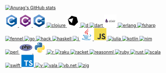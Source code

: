 [![Anurag's GitHub stats](https://github-readme-stats.vercel.app/api?username=samarixum)](https://github.com/anuraghazra/github-readme-stats)

<p align="left">
  <a href="https://www.cprogramming.com/" target="_blank" rel="noreferrer">
    <img src="https://raw.githubusercontent.com/devicons/devicon/master/icons/c/c-original.svg" alt="c" width="40" height="40"/>
  </a>
  <a href="https://www.w3schools.com/cs/" target="_blank" rel="noreferrer">
    <img src="https://raw.githubusercontent.com/devicons/devicon/master/icons/csharp/csharp-original.svg" alt="csharp" width="40" height="40"/>
  </a>
  <a href="https://www.w3schools.com/cpp/" target="_blank" rel="noreferrer">
    <img src="https://raw.githubusercontent.com/devicons/devicon/master/icons/cplusplus/cplusplus-original.svg" alt="cplusplus" width="40" height="40"/>
  </a>
  <a href="https://clojure.org/" target="_blank" rel="noreferrer">
    <img src="https://upload.wikimedia.org/wikipedia/commons/5/5d/Clojure_logo.svg" alt="clojure" width="40" height="40"/>
  </a>
  <a href="https://crystal-lang.org/" target="_blank" rel="noreferrer">
    <img src="https://raw.githubusercontent.com/github/explore/80688e429a7d4ef2fca1e82350fe8e3517d3494d/topics/crystal/crystal.png?size=48" alt="crystal" width="40" height="40"/>
  </a>
  <a href="https://dlang.org/" target="_blank" rel="noreferrer">
    <img src="https://avatars.githubusercontent.com/u/565913?s=200&v=4" alt="d" width="40" height="40"/>
  </a>
  <a href="https://dart.dev" target="_blank" rel="noreferrer">
    <img src="https://www.vectorlogo.zone/logos/dartlang/dartlang-icon.svg" alt="dart" width="40" height="40"/>
  </a>
  <a href="https://elixir-lang.org/" target="_blank" rel="noreferrer">
    <img src="https://raw.githubusercontent.com/github/explore/9a726b18911e4f631a91054933e7b0c2c66af964/topics/elixir/elixir.png" alt="elixir" width="40" height="40"/>
  </a>
  <a href="https://www.erlang.org/" target="_blank" rel="noreferrer">
    <img src="https://avatars.githubusercontent.com/u/153393?s=200&v=4" alt="erlang" width="40" height="40"/>
  </a>
  <a href="https://fsharp.org/" target="_blank" rel="noreferrer">
    <img src="https://avatars.githubusercontent.com/u/485415?s=200&v=4" alt="fsharp" width="40" height="40"/>
  </a>
  <a href="https://fennel-lang.org/" target="_blank" rel="noreferrer">
    <img src="https://fennel-lang.org/logo.svg" alt="fennel" width="40" height="40"/>
  </a>
  <a href="https://golang.org/" target="_blank" rel="noreferrer">
    <img src="https://upload.wikimedia.org/wikipedia/commons/0/05/Go_Logo_Blue.svg" alt="go" width="40" height="40"/>
  </a>
  <a href="https://hacklang.org/" target="_blank" rel="noreferrer">
    <img src="https://hacklang.org/img/hack.svg" alt="hack" width="40" height="40"/>
  </a>
  <a href="https://www.haskell.org/" target="_blank" rel="noreferrer">
    <img src="https://upload.wikimedia.org/wikipedia/commons/1/1c/Haskell-Logo.svg" alt="haskell" width="40" height="40"/>
  </a>
  <a href="https://www.jsoftware.com/" target="_blank" rel="noreferrer">
    <img src="https://www.jsoftware.com/images/jblue.png" alt="j" width="40" height="40"/>
  </a>
  <a href="https://www.java.com" target="_blank" rel="noreferrer">
    <img src="https://raw.githubusercontent.com/devicons/devicon/master/icons/java/java-original.svg" alt="java" width="40" height="40"/>
  </a>
  <a href="https://developer.mozilla.org/en-US/docs/Web/JavaScript" target="_blank" rel="noreferrer">
    <img src="https://raw.githubusercontent.com/devicons/devicon/master/icons/javascript/javascript-original.svg" alt="javascript" width="40" height="40"/>
  </a>
  <a href="https://julialang.org/" target="_blank" rel="noreferrer">
    <img src="https://upload.wikimedia.org/wikipedia/commons/1/1f/Julia_Programming_Language_Logo.svg" alt="julia" width="40" height="40"/>
  </a>
  <a href="https://kotlinlang.org/" target="_blank" rel="noreferrer">
    <img src="https://upload.wikimedia.org/wikipedia/commons/7/74/Kotlin_Icon.png" alt="kotlin" width="40" height="40"/>
  </a>
  <a href="https://nim-lang.org/" target="_blank" rel="noreferrer">
    <img src="https://avatars.githubusercontent.com/u/603863?s=200&v=4" alt="nim" width="40" height="40"/>
  </a>
  <a href="https://www.perl.org/" target="_blank" rel="noreferrer">
    <img src="https://cdn.perl.org/perlweb/images/logo.svg" alt="perl" width="40" height="40"/>
  </a>
  <a href="https://www.php.net" target="_blank" rel="noreferrer">
    <img src="https://raw.githubusercontent.com/devicons/devicon/master/icons/php/php-original.svg" alt="php" width="40" height="40"/>
  </a>
  <a href="https://www.python.org" target="_blank" rel="noreferrer">
    <img src="https://raw.githubusercontent.com/devicons/devicon/master/icons/python/python-original.svg" alt="python" width="40" height="40"/>
  </a>
  <a href="https://www.r-project.org/" target="_blank" rel="noreferrer">
    <img src="https://upload.wikimedia.org/wikipedia/commons/1/1b/R_logo.svg" alt="r" width="40" height="40"/>
  </a>
  <a href="https://raku.org/" target="_blank" rel="noreferrer">
    <img src="https://raku.org/camelia-logo-small.png" alt="raku" width="40" height="40"/>
  </a>
  <a href="https://racket-lang.org/" target="_blank" rel="noreferrer">
    <img src="https://racket-lang.org/img/racket-logo.svg" alt="racket" width="40" height="40"/>
  </a>
  <a href="https://reasonml.github.io/" target="_blank" rel="noreferrer">
    <img src="https://reasonml.github.io/img/icon_50.png" alt="reasonml" width="40" height="40"/>
  </a>
  <a href="https://www.ruby-lang.org/" target="_blank" rel="noreferrer">
    <img src="https://upload.wikimedia.org/wikipedia/commons/7/73/Ruby_logo.svg" alt="ruby" width="40" height="40"/>
  </a>
  <a href="https://www.rust-lang.org/" target="_blank" rel="noreferrer">
    <img src="https://upload.wikimedia.org/wikipedia/commons/d/d5/Rust_programming_language_black_logo.svg" alt="rust" width="40" height="40"/>
  </a>
  <a href="https://www.scala-lang.org/" target="_blank" rel="noreferrer">
    <img src="https://www.scala-lang.org/resources/img/frontpage/scala-spiral.png" alt="scala" width="40" height="40"/>
  </a>
  <a href="https://swift.org/" target="_blank" rel="noreferrer">
    <img src="https://www.swift.org/apple-touch-icon-180x180.png" alt="swift" width="40" height="40"/>
  </a>
  <a href="https://www.typescriptlang.org/" target="_blank" rel="noreferrer">
    <img src="https://raw.githubusercontent.com/devicons/devicon/master/icons/typescript/typescript-original.svg" alt="typescript" width="40" height="40"/>
  </a>
  <a href="https://vlang.io/" target="_blank" rel="noreferrer">
    <img src="https://vlang.io/img/v-logo.png" alt="v" width="40" height="40"/>
  </a>
  <a href="https://vala.dev/" target="_blank" rel="noreferrer">
    <img src="https://vala.dev/android-icon-192x192.png" alt="vala" width="40" height="40"/>
  </a>
  <a href="https://docs.microsoft.com/en-us/dotnet/visual-basic/" target="_blank" rel="noreferrer">
    <img src="https://upload.wikimedia.org/wikipedia/commons/4/40/VB.NET_Logo.svg" alt="vb.net" width="40" height="40"/>
  </a>
  <a href="https://ziglang.org/" target="_blank" rel="noreferrer">
    <img src="https://ziglang.org/favicon.svg" alt="zig" width="40" height="40"/>
  </a>
</p>



